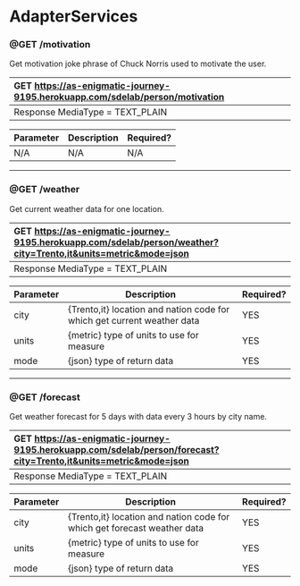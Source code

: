 # AdapterServices

### **@GET /motivation**

Get motivation joke phrase of Chuck Norris used to motivate the user.

| GET https://as-enigmatic-journey-9195.herokuapp.com/sdelab/person/motivation |
|:------------------------------------------------------------------------------|
| Response MediaType = TEXT_PLAIN |

| Parameter | Description | Required? |
|-----------|-------------|-----------|
| N/A | N/A  | N/A |

---

### **@GET /weather**

Get current weather data for one location.

| GET https://as-enigmatic-journey-9195.herokuapp.com/sdelab/person/weather?city=Trento,it&units=metric&mode=json |
|:-----------------------------------------------------------------------------------------------------------------|
| Response MediaType = TEXT_PLAIN |

| Parameter | Description | Required? |
|-----------|-------------|-----------|
| city | {Trento,it} location and nation code for which get current weather data  | YES |
| units | {metric} type of units to use for measure  | YES |
| mode | {json} type of return data  | YES |


---


### **@GET /forecast**

Get weather forecast for 5 days with data every 3 hours by city name.

| GET https://as-enigmatic-journey-9195.herokuapp.com/sdelab/person/forecast?city=Trento,it&units=metric&mode=json |
|:------------------------------------------------------------------------------------------------------------------|
| Response MediaType = TEXT_PLAIN |

| Parameter | Description | Required? |
|-----------|-------------|-----------|
| city | {Trento,it} location and nation code for which get forecast weather data  | YES |
| units | {metric} type of units to use for measure  | YES |
| mode | {json} type of return data  | YES |
